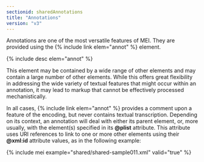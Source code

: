 ```yaml
---
sectionid: sharedAnnotations
title: "Annotations"
version: "v3"
---
```


Annotations are one of the most versatile features of MEI. They are provided using
the {% include link elem="annot" %} element.



{% include desc elem="annot" %}




This element may be contained by a wide range of other elements and may contain a
large
number of other elements. While this offers great flexibility in addressing the wide
variety
of textual features that might occur within an annotation, it may lead to markup that
cannot
be effectively processed mechanistically.

In all cases, {% include link elem="annot" %} provides a comment upon a feature of the
encoding, but never contains textual transcription. Depending on its context, an annotation
will deal with either its parent element, or, more usually, with the element(s) specified
in
its **@plist** attribute. This attribute uses URI references to link to one or more
other elements using their **@xml:id** attribute values, as in the following
example:

{% include mei example="shared/shared-sample011.xml" valid="true" %}
